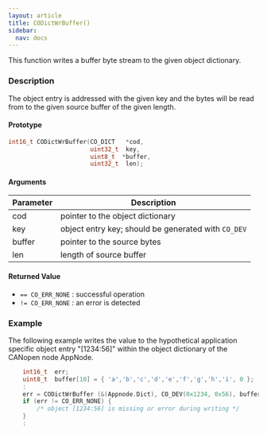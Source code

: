 ```yaml
---
layout: article
title: CODictWrBuffer()
sidebar:
  nav: docs
---
```


This function writes a buffer byte stream to the given object dictionary.

<!--more-->

### Description

The object entry is addressed with the given key and the bytes will be read from to the given source buffer of the given length.

#### Prototype

```c
int16_t CODictWrBuffer(CO_DICT   *cod,
                       uint32_t  key,
                       uint8_t  *buffer,
                       uint32_t  len);
```

#### Arguments

| Parameter | Description |
| --- | --- |
| cod | pointer to the object dictionary |
| key | object entry key; should be generated with `CO_DEV` |
| buffer | pointer to the source bytes |
| len | length of source buffer |

#### Returned Value

- `== CO_ERR_NONE` : successful operation
- `!= CO_ERR_NONE` : an error is detected

### Example

The following example writes the value to the hypothetical application specific object entry "[1234:56]" within the object dictionary of the CANopen node AppNode.

```c
    int16_t  err;
    uint8_t  buffer[10] = { 'a','b','c','d','e','f','g','h','i', 0 };
    :
    err = CODictWrBuffer (&(Appnode.Dict), CO_DEV(0x1234, 0x56), buffer, 10);
    if (err != CO_ERR_NONE) {
        /* object [1234:56] is missing or error during writing */
    }
    :
```

